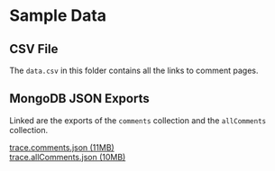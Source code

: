 # Sample Data

## CSV File
The `data.csv` in this folder contains all the links to comment pages.

## MongoDB JSON Exports
Linked are the exports of the `comments` collection and the `allComments` collection.

[trace.comments.json (11MB)](https://trentwil.es/a/trace.comments.json)
<br>
[trace.allComments.json (10MB)](https://trentwil.es/a/trace.allComments.json)